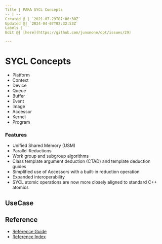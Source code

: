 ```yaml
---
Title | PARA SYCL Concepts
-- | --
Created @ | `2021-07-29T07:06:30Z`
Updated @| `2024-04-07T02:32:53Z`
Labels | ``
Edit @| [here](https://github.com/junxnone/opt/issues/29)

---
```


# SYCL Concepts
- Platform
- Context
- Device
- Queue
- Buffer
- Event
- Image
- Accessor
- Kernel
- Program

### Features
- Unified Shared Memory (USM) 
- Parallel Reductions 
- Work group and subgroup algorithms
- Class template argument deduction (CTAD) and template deduction guides
- Simplified use of Accessors with a built-in reduction operation
- Expanded interoperability
- SYCL atomic operations are now more closely aligned to standard C++ atomics 

## UseCase


## Reference
- [Reference Guide](https://www.khronos.org/files/sycl/sycl-121-reference-guide.pdf)
- [Reference Index](https://sycl.readthedocs.io/en/latest/index.html)

